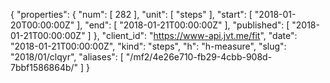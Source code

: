 {
  "properties": {
    "num": [
      282
    ],
    "unit": [
      "steps"
    ],
    "start": [
      "2018-01-20T00:00:00Z"
    ],
    "end": [
      "2018-01-21T00:00:00Z"
    ],
    "published": [
      "2018-01-21T00:00:00Z"
    ]
  },
  "client_id": "https://www-api.jvt.me/fit",
  "date": "2018-01-21T00:00:00Z",
  "kind": "steps",
  "h": "h-measure",
  "slug": "2018/01/clqyr",
  "aliases": [
    "/mf2/4e26e710-fb29-4cbb-908d-7bbf1586864b/"
  ]
}
